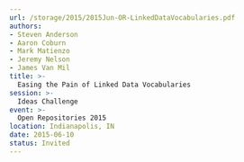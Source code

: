 ```yaml
---
url: /storage/2015/2015Jun-OR-LinkedDataVocabularies.pdf
authors:
- Steven Anderson
- Aaron Coburn
- Mark Matienzo
- Jeremy Nelson
- James Van Mil
title: >-
  Easing the Pain of Linked Data Vocabularies
session: >-
  Ideas Challenge
event: >-
  Open Repositories 2015
location: Indianapolis, IN
date: 2015-06-10
status: Invited
---
```

